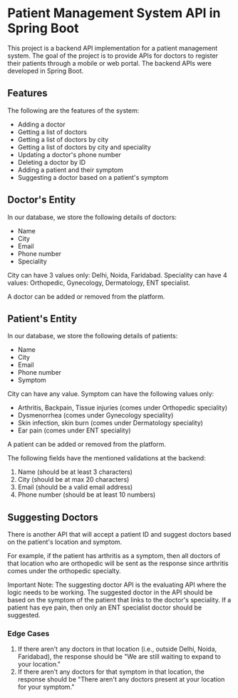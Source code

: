 # Patient Management System API in Spring Boot

This project is a backend API implementation for a patient management system. The goal of the project is to provide APIs for doctors to register their patients through a mobile or web portal. The backend APIs were developed in Spring Boot.

## Features

The following are the features of the system:

- Adding a doctor
- Getting a list of doctors
- Getting a list of doctors by city
- Getting a list of doctors by city and speciality
- Updating a doctor's phone number
- Deleting a doctor by ID
- Adding a patient and their symptom
- Suggesting a doctor based on a patient's symptom

## Doctor's Entity

In our database, we store the following details of doctors:

- Name
- City
- Email
- Phone number
- Speciality

City can have 3 values only: Delhi, Noida, Faridabad. Speciality can have 4 values: Orthopedic, Gynecology, Dermatology, ENT specialist.

A doctor can be added or removed from the platform.

## Patient's Entity

In our database, we store the following details of patients:

- Name
- City
- Email
- Phone number
- Symptom

City can have any value. Symptom can have the following values only:

- Arthritis, Backpain, Tissue injuries (comes under Orthopedic speciality)
- Dysmenorrhea (comes under Gynecology speciality)
- Skin infection, skin burn (comes under Dermatology speciality)
- Ear pain (comes under ENT speciality)

A patient can be added or removed from the platform.

The following fields have the mentioned validations at the backend:

1. Name (should be at least 3 characters)
2. City (should be at max 20 characters)
3. Email (should be a valid email address)
4. Phone number (should be at least 10 numbers)

## Suggesting Doctors

There is another API that will accept a patient ID and suggest doctors based on the patient's location and symptom.

For example, if the patient has arthritis as a symptom, then all doctors of that location who are orthopedic will be sent as the response since arthritis comes under the orthopedic specialty.

Important Note: The suggesting doctor API is the evaluating API where the logic needs to be working. The suggested doctor in the API should be based on the symptom of the patient that links to the doctor's speciality. If a patient has eye pain, then only an ENT specialist doctor should be suggested.

### Edge Cases

1. If there aren't any doctors in that location (i.e., outside Delhi, Noida, Faridabad), the response should be "We are still waiting to expand to your location."
2. If there aren't any doctors for that symptom in that location, the response should be "There aren't any doctors present at your location for your symptom."
